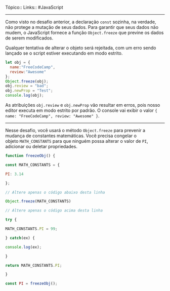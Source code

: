 Tópico::
Links:: #JavaScript 

---

Como visto no desafio anterior, a declaração `const` sozinha, na verdade, não protege a mutação de seus dados. Para garantir que seus dados não mudem, o JavaScript fornece a função `Object.freeze` que previne os dados de serem modificados.

Qualquer tentativa de alterar o objeto será rejeitada, com um erro sendo lançado se o script estiver executando em modo estrito.

```js
let obj = {
  name:"FreeCodeCamp",
  review:"Awesome"
};
Object.freeze(obj);
obj.review = "bad";
obj.newProp = "Test";
console.log(obj); 
```

As atribuições `obj.review` e `obj.newProp` vão resultar em erros, pois nosso editor executa em modo estrito por padrão. O console vai exibir o valor `{ name: "FreeCodeCamp", review: "Awesome" }`.

---

Nesse desafio, você usará o método `Object.freeze` para prevenir a mudança de constantes matemáticas. Você precisa congelar o objeto `MATH_CONSTANTS` para que ninguém possa alterar o valor de `PI`, adicionar ou deletar propriedades.

```js
function freezeObj() {

const MATH_CONSTANTS = {

PI: 3.14

};

// Altere apenas o código abaixo desta linha

Object.freeze(MATH_CONSTANTS)

// Altere apenas o código acima desta linha

try {

MATH_CONSTANTS.PI = 99;

} catch(ex) {

console.log(ex);

}

return MATH_CONSTANTS.PI;

}

const PI = freezeObj();
```